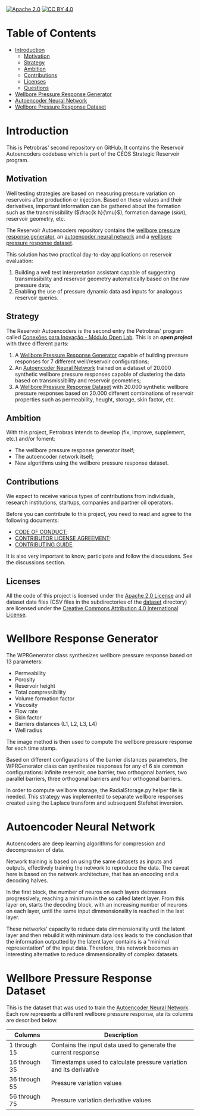[![Apache 2.0][apache-shield]][apache] 
[![CC BY 4.0][cc-by-shield]][cc-by]

[apache]: https://opensource.org/licenses/Apache-2.0
[apache-shield]: https://img.shields.io/badge/License-Apache_2.0-blue.svg
[cc-by]: http://creativecommons.org/licenses/by/4.0/
[cc-by-shield]: https://img.shields.io/badge/License-CC%20BY%204.0-lightgrey.svg

# Table of Contents

* [Introduction](#introduction)
  * [Motivation](#motivation)
  * [Strategy](#strategy)
  * [Ambition](#ambition)
  * [Contributions](#contributions)
  * [Licenses](#licenses)
  * [Questions](#questions)
* [Wellbore Pressure Response Generator](#wellbore-pressure-response-generator)
* [Autoencoder Neural Network](#autoencoder-neural-network)
* [Wellbore Pressure Response Dataset](#wellbore-pressure-response-dataset)

# Introduction

This is Petrobras' second repository on GitHub. It contains the Reservoir Autoencoders codebase which is part of the CÉOS Strategic Reservoir program. 

## Motivation

Well testing strategies are based on measuring pressure variation on reservoirs after production or injection. Based on these values and their derivatives, important information can be gathered about the formation such as the transmissibility ($\frac{k h}{\mu}$), formation damage (_skin_), reservoir geometry, etc.

The Reservoir Autoencoders repository contains the [wellbore pressure response generator](#wellbore-pressure-response-generator), an [autoencoder neural network](#autoencoder-neural-network) and a [wellbore pressure response dataset](#wellbore-pressure-response-dataset).

This solution has two practical day-to-day applications on reservoir evaluation:

1. Building a well test interpretation assistant capable of suggesting transmissibility and reservoir geometry automatically based on the raw pressure data;
2. Enabling the use of pressure dynamic data asd inputs for analogous reservoir queries.

## Strategy

The Reservoir Autoencoders is the second entry the Petrobras' program called [Conexões para Inovação - Módulo Open Lab](https://tecnologia.petrobras.com.br/modulo-open-lab.html). This is an ***open project*** with three different parts:

1. A [Wellbore Pressure Response Generator](#wellbore-pressure-response-generator) capable of building pressure responses for 7 different well/reservoir configurations;
2. An [Autoencoder Neural Network](#autoencoder-neural-network) trained on a dataset of 20.000 synthetic wellbore pressure responses capable of clustering the data based on transmissibility and reservoir geometries;
3. A [Wellbore Pressure Response Dataset](#wellbore-pressure-response-dataset) with 20.000 synthetic wellbore pressure responses based on 20.000 different combinations of reservoir properties such as permeability, heught, storage, skin factor, etc.

## Ambition

With this project, Petrobras intends to develop (fix, improve, supplement, etc.) and/or foment:

* The wellbore pressure response generator itself;
* The autoencoder network itself;
* New algorithms using the wellbore pressure response dataset.

## Contributions

We expect to receive various types of contributions from individuals, research institutions, startups, companies and partner oil operators.

Before you can contribute to this project, you need to read and agree to the following documents:

* [CODE OF CONDUCT](CODE_OF_CONDUCT.md);
* [CONTRIBUTOR LICENSE AGREEMENT](CONTRIBUTOR_LICENSE_AGREEMENT.md);
* [CONTRIBUTING GUIDE](CONTRIBUTING.md).

It is also very important to know, participate and follow the discussions. See the discussions section.

## Licenses

All the code of this project is licensed under the [Apache 2.0 License][apache] and all dataset data files (CSV files in the subdirectories of the [dataset](dataset) directory) are licensed under the [Creative Commons Attribution 4.0 International License][cc-by].

# Wellbore Response Generator

The WPRGenerator class synthesizes wellbore pressure response based on 13 parameters:

* Permeability
* Porosity
* Reservoir height
* Total compressibility
* Volume formation factor
* Viscosity
* Flow rate
* Skin factor
* Barriers distances (L1, L2, L3, L4)
* Well radius

The image method is then used to compute the wellbore pressure response for each time stamp.

Based on different configurations of the barrier distances parameters, the WPRGenerator class can synthesize responses for any of 6 six common configurations: infinite reservoir, one barrier, two orthogonal barriers, two parallel barriers, three orthogonal barriers and four orthogonal barriers.

In order to compute wellbore storage, the RadialStorage.py helper file is needed. This strategy was implemented to separate wellbore responses created using the Laplace transform and subsequent Stefehst inversion.

# Autoencoder Neural Network

Autoencoders are deep learning algorithms for compression and decompression of data.

Network training is based on using the same datasets as inputs and outputs, effectively training the network to reproduce the data. The caveat here is based on the network architecture, that has an encoding and a decoding halves.

In the first block, the number of neuros on each layers decreases progressively, reaching a minimum in the so called latent layer. From this layer on, starts the decoding block, with an increasing number of neurons on each layer, until the same input dimmensionality is reached in the last layer.

These networks' capacity to reduce data dimmensionality until the latent layer and then rebuild it with minimum data loss leads to the conclusion that the information outputted by the latent layer contains is a "minimal representation" of the input data. Therefore, this network becomes an interesting alternative to reduce dimmensionality of complex datasets.

# Wellbore Pressure Response Dataset

This is the dataset that was used to train the [Autoencoder Neural Network](#autoencoder-neural-network). Each row represents a different wellbore pressure response, ate its columns are described below.

|Columns|Description|
|---|---|
|1 through 15|Contains the input data used to generate the current response|
|16 through 35|Timestamps used to calculate pressure variation and its derivative|
|36 through 55|Pressure variation values|
|56 through 75|Pressure variation derivative values|